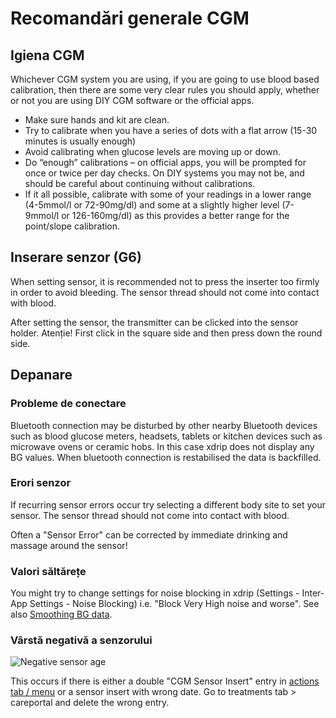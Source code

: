 # Recomandări generale CGM

## Igiena CGM

Whichever CGM system you are using, if you are going to use blood based calibration, then there are some very clear rules you should apply, whether or not you are using DIY CGM software or the official apps.

-   Make sure hands and kit are clean.
-   Try to calibrate when you have a series of dots with a flat arrow (15-30 minutes is usually enough)
-   Avoid calibrating when glucose levels are moving up or down.
-   Do “enough” calibrations – on official apps, you will be prompted for once or twice per day checks. On DIY systems you may not be, and should be careful about continuing without calibrations.
-   If it all possible, calibrate with some of your readings in a lower range (4-5mmol/l or 72-90mg/dl) and some at a slightly higher level (7-9mmol/l or 126-160mg/dl) as this provides a better range for the point/slope calibration.

## Inserare senzor (G6)

When setting sensor, it is recommended not to press the inserter too firmly in order to avoid bleeding. The sensor thread should not come into contact with blood.

After setting the sensor, the transmitter can be clicked into the sensor holder. Atenție! First click in the square side and then press down the round side.

## Depanare

### Probleme de conectare

Bluetooth connection may be disturbed by other nearby Bluetooth devices such as blood glucose meters, headsets, tablets or kitchen devices such as microwave ovens or ceramic hobs. In this case xdrip does not display any BG values. When bluetooth connection is restabilised the data is backfilled.

### Erori senzor

If recurring sensor errors occur try selecting a different body site to set your sensor. The sensor thread should not come into contact with blood.

Often a "Sensor Error" can be corrected by immediate drinking and massage around the sensor!

### Valori săltărețe

You might try to change settings for noise blocking in xdrip (Settings - Inter-App Settings - Noise Blocking) i.e. "Block Very High noise and worse". See also [Smoothing BG data](../Usage/Smoothing-Blood-Glucose-Data-in-xDrip.md).

### Vârstă negativă a senzorului

![Negative sensor age](../images/Troubleshooting_SensorAge.png)

This occurs if there is either a double "CGM Sensor Insert" entry in [actions tab / menu](../Configuration/Config-Builder#actions) or a sensor insert with wrong date. Go to treatments tab \> careportal and delete the wrong entry.
